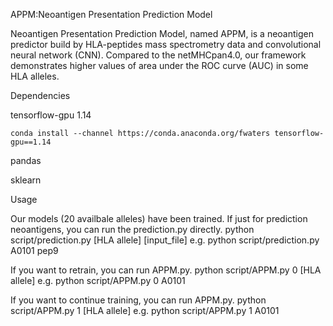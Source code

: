 APPM:Neoantigen Presentation Prediction Model

Neoantigen Presentation Prediction Model, named APPM, is a neoantigen predictor build by HLA-peptides mass spectrometry data and convolutional neural network (CNN). Compared to the netMHCpan4.0, our framework demonstrates higher values of area under the ROC curve (AUC) in some HLA alleles.

Dependencies

tensorflow-gpu 1.14

    conda install --channel https://conda.anaconda.org/fwaters tensorflow-gpu==1.14

pandas

sklearn

Usage


Our models (20 availbale alleles) have been trained. If just for prediction neoantigens, you can run the prediction.py directly.
python script/prediction.py [HLA allele] [input_file]
e.g. python script/prediction.py A0101 pep9

If you want to retrain, you can run APPM.py.
python script/APPM.py 0 [HLA allele]
e.g. python script/APPM.py 0 A0101

If you want to continue training, you can run APPM.py.
python script/APPM.py 1 [HLA allele]
e.g. python script/APPM.py 1 A0101
